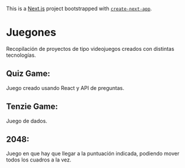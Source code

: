 This is a [Next.js](https://nextjs.org/) project bootstrapped with [`create-next-app`](https://github.com/vercel/next.js/tree/canary/packages/create-next-app).

# Juegones

Recopilación de proyectos de tipo videojuegos creados con distintas tecnologías.


## Quiz Game:

Juego creado usando React y API de preguntas.


## Tenzie Game:

Juego de dados.


## 2048:

Juego en que hay que llegar a la puntuación indicada, podiendo mover todos los cuadros a la vez.
